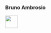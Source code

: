 ### Bruno Ambrosio

<img loading="lazy" src="https://cdn.jsdelivr.net/gh/devicons/devicon/icons/git/git-original.svg" width="40" height="40"/>
